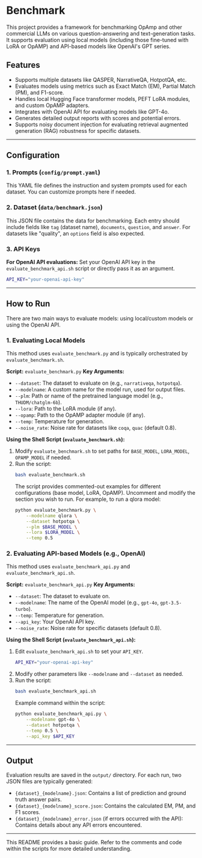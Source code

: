# Benchmark

This project provides a framework for benchmarking OpAmp and other commercial LLMs on various question-answering and text-generation tasks. It supports evaluation using local models (including those fine-tuned with LoRA or OpAMP) and API-based models like OpenAI's GPT series.



## Features

* Supports multiple datasets like QASPER, NarrativeQA, HotpotQA, etc.
* Evaluates models using metrics such as Exact Match (EM), Partial Match (PM), and F1-score.
* Handles local Hugging Face transformer models, PEFT LoRA modules, and custom OpAMP adapters.
* Integrates with OpenAI API for evaluating models like GPT-4o.
* Generates detailed output reports with scores and potential errors.
* Supports noisy document injection for evaluating retrieval augmented generation (RAG) robustness for specific datasets.

---



## Configuration

### 1. Prompts (`config/prompt.yaml`)
This YAML file defines the instruction and system prompts used for each dataset. You can customize prompts here if needed.

### 2. Dataset (`data/benchmark.json`)
This JSON file contains the data for benchmarking. Each entry should include fields like `tag` (dataset name), `documents`, `question`, and `answer`. For datasets like "quality", an `options` field is also expected.

### 3. API Keys
**For OpenAI API evaluations:** Set your OpenAI API key in the `evaluate_benchmark_api.sh` script or directly pass it as an argument.

```bash
API_KEY="your-openai-api-key"
```

---



## How to Run

There are two main ways to evaluate models: using local/custom models or using the OpenAI API.

### 1. Evaluating Local Models 

This method uses `evaluate_benchmark.py` and is typically orchestrated by `evaluate_benchmark.sh`.

**Script:** `evaluate_benchmark.py`
**Key Arguments:**

* `--dataset`: The dataset to evaluate on (e.g., `narrativeqa`, `hotpotqa`).
* `--modelname`: A custom name for the model run, used for output files.
* `--plm`: Path or name of the pretrained language model (e.g., `THUDM/chatglm-6b`).
* `--lora`: Path to the LoRA module (if any).
* `--opamp`: Path to the OpAMP adapter module (if any).
* `--temp`: Temperature for generation.
* `--noise_rate`: Noise rate for datasets like `coqa`, `quac` (default 0.8).

**Using the Shell Script (`evaluate_benchmark.sh`):**

1.  Modify `evaluate_benchmark.sh` to set paths for `BASE_MODEL`, `LORA_MODEL`, `OPAMP_MODEL` if needed.
2.  Run the script:
    ```bash
    bash evaluate_benchmark.sh
    ```
    The script provides commented-out examples for different configurations (base model, LoRA, OpAMP). Uncomment and modify the section you wish to run. For example, to run a qlora model:
    ```bash
    python evaluate_benchmark.py \
        --modelname qlora \
        --dataset hotpotqa \
        --plm $BASE_MODEL \
        --lora $LORA_MODEL \
        --temp 0.5
    ```

### 2. Evaluating API-based Models (e.g., OpenAI)

This method uses `evaluate_benchmark_api.py` and `evaluate_benchmark_api.sh`.

**Script:** `evaluate_benchmark_api.py`
**Key Arguments:**
* `--dataset`: The dataset to evaluate on.
* `--modelname`: The name of the OpenAI model (e.g., `gpt-4o`, `gpt-3.5-turbo`).
* `--temp`: Temperature for generation.
* `--api_key`: Your OpenAI API key.
* `--noise_rate`: Noise rate for specific datasets (default 0.8).

**Using the Shell Script (`evaluate_benchmark_api.sh`):**
1.  Edit `evaluate_benchmark_api.sh` to set your `API_KEY`.
    ```bash
    API_KEY="your-openai-api-key"
    ```
2.  Modify other parameters like `--modelname` and `--dataset` as needed.
3.  Run the script:
    ```bash
    bash evaluate_benchmark_api.sh
    ```
    Example command within the script:
    ```bash
    python evaluate_benchmark_api.py \
        --modelname gpt-4o \
        --dataset hotpotqa \
        --temp 0.5 \
        --api_key $API_KEY
    ```

---

## Output

Evaluation results are saved in the `output/` directory. For each run, two JSON files are typically generated:
* `{dataset}_{modelname}.json`: Contains a list of prediction and ground truth answer pairs.
* `{dataset}_{modelname}_score.json`: Contains the calculated EM, PM, and F1 scores.
* `{dataset}_{modelname}_error.json` (if errors occurred with the API): Contains details about any API errors encountered.

---

This README provides a basic guide. Refer to the comments and code within the scripts for more detailed understanding.